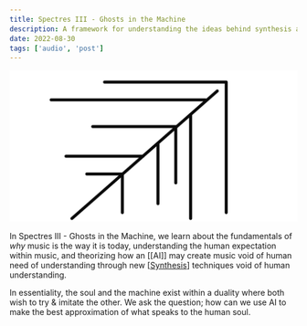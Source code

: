 ```yaml
---
title: Spectres III - Ghosts in the Machine
description: A framework for understanding the ideas behind synthesis and its invocation of the human emotion.
date: 2022-08-30
tags: ['audio', 'post']
---
```


![Spectres](/static/icons/Spectres.svg)

In Spectres III - Ghosts in the Machine, we learn about the fundamentals of
*why* music is the way it is today, understanding the human expectation within music,
and theorizing how an [[AI]] may create music void of human need of understanding through new [[Synthesis]] techniques void of human understanding.

In essentiality, the soul and the machine exist within a duality where both wish to try & imitate the other.
We ask the question; how can we use AI to make the best approximation of what speaks to the human soul.

[Synthesis]: ../Synthesis.md "Synthesis"
